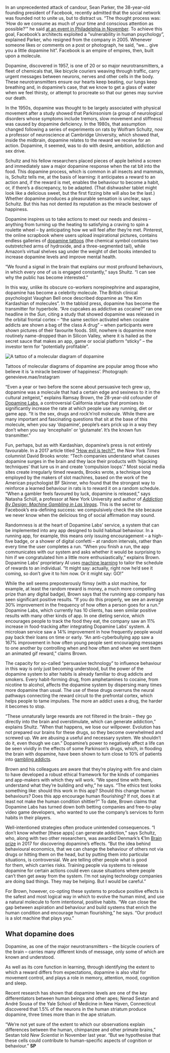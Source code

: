 In an unprecedented attack of candour, Sean Parker, the 38-year-old founding president of Facebook, recently admitted that the social network was founded not to unite us, but to distract us. “The thought process was: ‘How do we consume as much of your time and conscious attention as possible?’” he said [at an event in Philadelphia in November](https://www.theguardian.com/technology/2017/nov/09/facebook-sean-parker-vulnerability-brain-psychology). To achieve this goal, Facebook’s architects exploited a “vulnerability in human psychology”, explained Parker, who resigned from the company in 2005. Whenever someone likes or comments on a post or photograph, he said, “we… give you a little dopamine hit”. Facebook is an empire of empires, then, built upon a molecule.

Dopamine, discovered in 1957, is one of 20 or so major neurotransmitters, a fleet of chemicals that, like bicycle couriers weaving through traffic, carry urgent messages between neurons, nerves and other cells in the body. These neurotransmitters ensure our hearts keep beating, our lungs keep breathing and, in dopamine’s case, that we know to get a glass of water when we feel thirsty, or attempt to procreate so that our genes may survive our death.

In the 1950s, dopamine was thought to be largely associated with physical movement after a study showed that Parkinsonism (a group of neurological disorders whose symptoms include tremors, slow movement and stiffness) was caused by dopamine deficiency. In the 1980s, that assumption changed following a series of experiments on rats by Wolfram Schultz, now a professor of neuroscience at Cambridge University, which showed that, inside the midbrain, dopamine relates to the reward we receive for an action. Dopamine, it seemed, was to do with desire, ambition, addiction and sex drive.

Schultz and his fellow researchers placed pieces of apple behind a screen and immediately saw a major dopamine response when the rat bit into the food. This dopamine process, which is common in all insects and mammals, is, Schultz tells me, at the basis of learning: it anticipates a reward to an action and, if the reward is met, enables the behaviour to become a habit, or, if there’s a discrepancy, to be adapted. (That dishwasher tablet might look like a delicious sweet, but the first fizzing bite will also be the last.) Whether dopamine produces a pleasurable sensation is unclear, says Schultz. But this has not dented its reputation as the miracle bestower of happiness.

Dopamine inspires us to take actions to meet our needs and desires – anything from turning up the heating to satisfying a craving to spin a roulette wheel – by anticipating how we will feel after they’re met. Pinterest, the online scrapbook where users upload inspirational pictures, contains endless galleries of [dopamine tattoos](https://www.pinterest.com/explore/dopamine-tattoo/) (the chemical symbol contains two outstretched arms of hydroxide, and a three-segmented tail), while Amazon’s virtual shelves sag under the weight of diet books intended to increase dopamine levels and improve mental health.

“We found a signal in the brain that explains our most profound behaviours, in which every one of us is engaged constantly,” says Shultz. “I can see why the public has become interested.”

In this way, unlike its obscure co-workers norepinephrine and asparagine, dopamine has become a celebrity molecule. The British clinical psychologist Vaughan Bell once described dopamine as “the Kim Kardashian of molecules”. In the tabloid press, dopamine has become the transmitter for hyperbole. “Are cupcakes as addictive as cocaine?” ran one headline in the _Sun_, citing a study that showed dopamine was released in the orbital frontal cortex – “the same section activated when cocaine addicts are shown a bag of the class A drug” – when participants were shown pictures of their favourite foods. Still, nowhere is dopamine more routinely name-dropped than in Silicon Valley, where it is hailed as the secret sauce that makes an app, game or social platform “sticky” – the investor term for “potentially profitable”.

![A tattoo of a molecular diagram of dopamine](https://i.guim.co.uk/img/media/c90a8f589720eca1d07531d5d22fac7f7a720601/8_4_593_593/master/593.png?width=445&dpr=1&s=none&crop=none)

Tattoos of molecular diagrams of dopamine are popular amog those who believe it is ‘a miracle bestower of happiness’. Photograph: genevieve.mae/Instagram

“Even a year or two before the scene about persuasive tech grew up, dopamine was a molecule that had a certain edge and sexiness to it in the cultural zeitgeist,” explains Ramsay Brown, the 28-year-old cofounder of [Dopamine Labs](https://usedopamine.com/), a controversial California startup that promises to significantly increase the rate at which people use any running, diet or game app. “It is the sex, drugs and rock’n’roll molecule. While there are many important and fascinating questions that sit at the base of this molecule, when you say ‘dopamine’, people’s ears prick up in a way they don’t when you say ‘encephalin’ or ‘glutamate’. It’s the known fun transmitter.”

Fun, perhaps, but as with Kardashian, dopamine’s press is not entirely favourable. In a 2017 article titled [“How evil is tech?”](https://www.nytimes.com/2017/11/20/opinion/how-evil-is-tech.html), the _New York Times_ columnist David Brooks wrote: “Tech companies understand what causes dopamine surges in the brain and they lace their products with ‘hijacking techniques’ that lure us in and create ‘compulsion loops’.” Most social media sites create irregularly timed rewards, Brooks wrote, a technique long employed by the makers of slot machines, based on the work of the American psychologist BF Skinner, who found that the strongest way to reinforce a learned behaviour in rats is to reward it on a random schedule. “When a gambler feels favoured by luck, dopamine is released,” says Natasha Schüll, a professor at New York University and author of [_Addiction By Design: Machine Gambling in Las Vegas_](https://www.guardianbookshop.com/addiction-by-design.html). This is the secret to Facebook’s era-defining success: we compulsively check the site because we never know when the delicious ting of social affirmation may sound.

Randomness is at the heart of Dopamine Labs’ service, a system that can be implemented into any app designed to build habitual behaviour. In a running app, for example, this means only issuing encouragement – a high-five badge, or a shower of digital confetti – at random intervals, rather than every time the user completes a run. “When you finish a run, the app communicates with our system and asks whether it would be surprising to him if we congratulated him a little more enthusiastically,” explains Brown. Dopamine Labs’ proprietary AI uses [machine learning](https://www.theguardian.com/technology/2016/jun/28/google-says-machine-learning-is-the-future-so-i-tried-it-myself) to tailor the schedule of rewards to an individual. “It might say: actually, right now he’d see it coming, so don’t give it to him now. Or it might say: GO!”

While the sell seems preposterously flimsy (with a slot machine, for example, at least the random reward is money, a much more compelling prize than any digital badge), Brown says that the running app company has seen significant positive results. “If you do this properly, we see an average 30% improvement in the frequency of how often a person goes for a run.” Dopamine Labs, which currently has 10 clients, has seen similar positive results with many other kinds of app. In one dieting service, which encourages people to track the food they eat, the company saw an 11% increase in food-tracking after integrating Dopamine Labs’ system. A microloan service saw a 14% improvement in how frequently people would pay back their loans on time or early. “An anti-cyberbullying app saw a 167% improvement in how often young people sent encouraging messages to one another by controlling when and how often and when we sent them an animated gif reward,” claims Brown.

The capacity for so-called “persuasive technology” to influence behaviour in this way is only just becoming understood, but the power of the dopamine system to alter habits is already familiar to drug addicts and smokers. Every habit-forming drug, from amphetamines to cocaine, from nicotine to alcohol, affects the dopamine system by dispersing many times more dopamine than usual. The use of these drugs overruns the neural pathways connecting the reward circuit to the prefrontal cortex, which helps people to tame impulses. The more an addict uses a drug, the harder it becomes to stop.

“These unnaturally large rewards are not filtered in the brain – they go directly into the brain and overstimulate, which can generate addiction,” explains Shultz. “When that happens, we lose our willpower. Evolution has not prepared our brains for these drugs, so they become overwhelmed and screwed up. We are abusing a useful and necessary system. We shouldn’t do it, even though we can.” Dopamine’s power to negatively affect a life can be seen vividly in the effects of some Parkinson’s drugs, which, in flooding the brain with dopamine, have been shown to turn close to 10% of patients into [gambling addicts](https://www.ncbi.nlm.nih.gov/pmc/articles/PMC5215459/).

Brown and his colleagues are aware that they’re playing with fire and claim to have developed a robust ethical framework for the kinds of companies and app-makers with which they will work. “We spend time with them, understand what they’re building and why,” he says. “The ethics test looks something like: should this work in this app? Should this change human behaviours? Does this app encourage human flourishing? If not, does it at least not make the human condition shittier?” To date, Brown claims that Dopamine Labs has turned down both betting companies and free-to-play video game developers, who wanted to use the company’s services to form habits in their players.

Well-intentioned strategies often produce unintended consequences. “I don’t know whether [these apps] can generate addiction,” says Schultz, who, along with two other researchers, was awarded Denmark’s €1m [Brain prize](http://www.thebrainprize.org/flx/prize_winners/the_brain_prize_winners_2017/) in 2017 for discovering dopamine’s effects. “But the idea behind behavioural economics, that we can change the behaviour of others not via drugs or hitting them on the head, but by putting them into particular situations, is controversial. We are telling other people what is good for them, which carries risks. Training people via systems to release dopamine for certain actions could even cause situations where people can’t then get away from the system. I’m not saying technology companies are doing bad things. They may be helping. But I would be careful.”

For Brown, however, co-opting these systems to produce positive effects is the safest and most logical way in which to evolve the human mind, and use a natural molecule to form intentional, positive habits. “We can close the gap between aspiration and behaviour and build systems that enrich the human condition and encourage human flourishing,” he says. “Our product is a slot machine that plays you.”

## What dopamine does

Dopamine, as one of the major neurotransmitters – the bicycle couriers of the brain – carries many different kinds of message, only some of which are known and understood.

As well as its core function in learning, through identifying the extent to which a reward differs from expectations, dopamine is also vital for movement control, and plays a role in memory, attention, mood, cognition and sleep.

Recent research has shown that dopamine levels are one of the key differentiators between human beings and other apes; Nenad Sestan and André Sousa of the Yale School of Medicine in New Haven, Connecticut discovered that 1.5% of the neurons in the human striatum produce dopamine, three times more than in the ape striatum.

“We’re not yet sure of the extent to which our observations explain differences between the human, chimpanzee and other primate brains,” Sestan told _New Scientist_ in November last year. “But we hypothesise that these cells could contribute to human-specific aspects of cognition or behaviour.” **SP**
